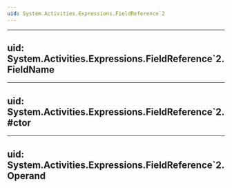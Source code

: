 ```yaml
---
uid: System.Activities.Expressions.FieldReference`2
---
```


---
uid: System.Activities.Expressions.FieldReference`2.FieldName
---

---
uid: System.Activities.Expressions.FieldReference`2.#ctor
---

---
uid: System.Activities.Expressions.FieldReference`2.Operand
---
